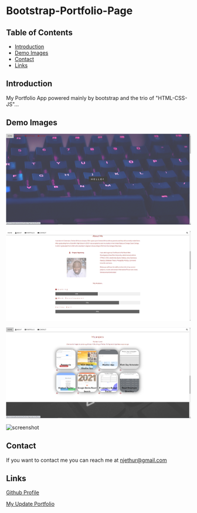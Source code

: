 # Bootstrap-Portfolio-Page

## Table of Contents
* [Introduction](#introduction) 
* [Demo Images](#demo-images)
* [Contact](#contact)
* [Links](#links)

## Introduction
My Portfolio App powered mainly by bootstrap and the trio of "HTML-CSS-JS"...

## Demo Images

![screenshot](Images/image1.png) 

![screenshot](Images/image2.png)  

![screenshot](Images/image3.png)  

![screenshot](Images/iamge4.png)  

## Contact
If you want to contact me you can reach me at njethur@gmail.com

## Links
[Github Profile](https://github.com/NGUENANG7)

[My Update Portfolio](https://nguenang7.github.io/Portfolio-Page/)
